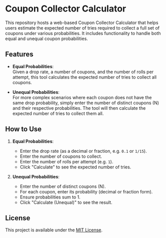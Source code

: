 # Coupon Collector Calculator

This repository hosts a web-based Coupon Collector Calculator that helps users estimate the expected number of tries required to collect a full set of coupons under various probabilities. It includes functionality to handle both equal and unequal coupon probabilities.

## Features

- **Equal Probabilities**:  
  Given a drop rate, a number of coupons, and the number of rolls per attempt, this tool calculates the expected number of tries to collect all coupons.

- **Unequal Probabilities**:  
  For more complex scenarios where each coupon does not have the same drop probability, simply enter the number of distinct coupons (N) and their respective probabilities. The tool will then calculate the expected number of tries to collect them all.

## How to Use

1. **Equal Probabilities**:
   - Enter the drop rate (as a decimal or fraction, e.g. `0.1` or `1/15`).
   - Enter the number of coupons to collect.
   - Enter the number of rolls per attempt (e.g. `1`).
   - Click "Calculate" to see the expected number of tries.

2. **Unequal Probabilities**:
   - Enter the number of distinct coupons (N).
   - For each coupon, enter its probability (decimal or fraction form).
   - Ensure probabilities sum to 1.
   - Click "Calculate (Unequal)" to see the result.

## License

This project is available under the [MIT License](LICENSE).